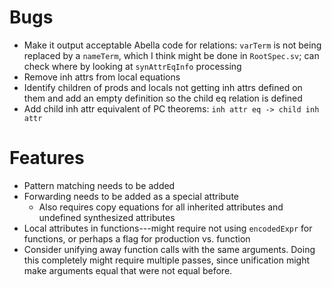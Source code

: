 
Bugs
======================================================================
* Make it output acceptable Abella code for relations:  `varTerm` is
  not being replaced by a `nameTerm`, which I think might be done in
  `RootSpec.sv`; can check where by looking at `synAttrEqInfo`
  processing
* Remove inh attrs from local equations
* Identify children of prods and locals not getting inh attrs defined
  on them and add an empty definition so the child eq relation is
  defined
* Add child inh attr equivalent of PC theorems:
  `inh attr eq -> child inh attr`


Features
======================================================================
* Pattern matching needs to be added
* Forwarding needs to be added as a special attribute
  + Also requires copy equations for all inherited attributes and
    undefined synthesized attributes
* Local attributes in functions---might require not using
  `encodedExpr` for functions, or perhaps a flag for production
  vs. function
* Consider unifying away function calls with the same arguments.
  Doing this completely might require multiple passes, since
  unification might make arguments equal that were not equal before.


